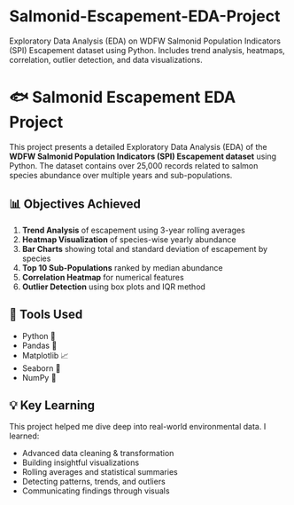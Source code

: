 # Salmonid-Escapement-EDA-Project
Exploratory Data Analysis (EDA) on  WDFW Salmonid Population Indicators (SPI) Escapement dataset using Python. Includes trend analysis, heatmaps, correlation, outlier detection, and data visualizations.

# 🐟 Salmonid Escapement EDA Project

This project presents a detailed Exploratory Data Analysis (EDA) of the **WDFW Salmonid Population Indicators (SPI) Escapement dataset** using Python. The dataset contains over 25,000 records related to salmon species abundance over multiple years and sub-populations.

## 📊 Objectives Achieved

1. **Trend Analysis** of escapement using 3-year rolling averages
2. **Heatmap Visualization** of species-wise yearly abundance
3. **Bar Charts** showing total and standard deviation of escapement by species
4. **Top 10 Sub-Populations** ranked by median abundance
5. **Correlation Heatmap** for numerical features
6. **Outlier Detection** using box plots and IQR method

## 🧰 Tools Used

- Python 🐍  
- Pandas 🐼  
- Matplotlib 📈  
- Seaborn 🎨  
- NumPy 🔢  

## 💡 Key Learning

This project helped me dive deep into real-world environmental data. I learned:
- Advanced data cleaning & transformation
- Building insightful visualizations
- Rolling averages and statistical summaries
- Detecting patterns, trends, and outliers
- Communicating findings through visuals

